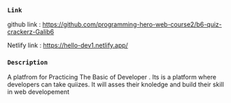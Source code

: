 ### `Link`
github link : https://github.com/programming-hero-web-course2/b6-quiz-crackerz-Galib6

Netlify link : https://hello-dev1.netlify.app/

### `Description`

A platfrom for Practicing The Basic of Developer . Its is a platform where developers can take quiizes. It will asses their knoledge and build their skill in web developement